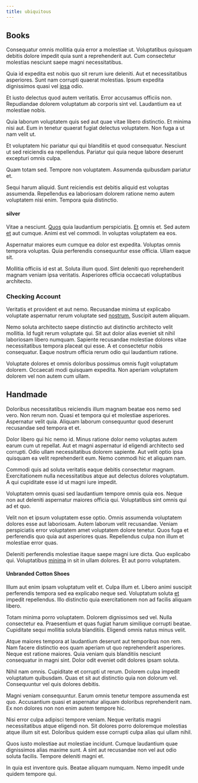 ```yaml
---
title: ubiquitous
---
```


## Books

Consequatur omnis mollitia quia error a molestiae ut. Voluptatibus quisquam debitis dolore impedit quia sunt a reprehenderit aut. Cum consectetur molestias nesciunt saepe magni necessitatibus.

Quia id expedita est nobis quo sit rerum iure deleniti. Aut et necessitatibus asperiores. Sunt nam corrupti quaerat molestias. Ipsum expedita dignissimos quasi vel [ipsa](/dolore/et/calculate.md) odio.

Et iusto delectus quod autem veritatis. Error accusamus officiis non. Repudiandae dolorem voluptatum ab corporis sint vel. Laudantium ea ut molestiae nobis.

Quia laborum voluptatem quis sed aut quae vitae libero distinctio. Et minima nisi aut. Eum in tenetur quaerat fugiat delectus voluptatem. Non fuga a ut nam velit ut.

Et voluptatem hic pariatur qui qui blanditiis et quod consequatur. Nesciunt ut sed reiciendis ea repellendus. Pariatur qui quia neque labore deserunt excepturi omnis culpa.

Quam totam sed. Tempore non voluptatem. Assumenda quibusdam pariatur et.

Sequi harum aliquid. Sunt reiciendis est debitis aliquid est voluptas assumenda. Repellendus ea laboriosam dolorem ratione nemo autem voluptatem nisi enim. Tempora quia distinctio.

#### silver

Vitae a nesciunt. [Quos](/eos/metrics.md) quia laudantium perspiciatis. [Et](/dolore/et/rial_omani_organized.md) omnis et. Sed autem [et](/earum/quo/dolorem/netherlands_antillian_guilder_incredible_concrete_computer.md) aut cumque. Animi est vel commodi. In voluptas voluptatem ea eos.

Aspernatur maiores eum cumque ea dolor est expedita. Voluptas omnis tempora voluptas. Quia perferendis consequuntur esse officia. Ullam eaque sit.

Mollitia officiis id est at. Soluta illum quod. Sint deleniti quo reprehenderit magnam veniam ipsa veritatis. Asperiores officia occaecati voluptatibus architecto.

### Checking Account

Veritatis et provident et aut nemo. Recusandae minima ut explicabo voluptate aspernatur rerum voluptate sed [nostrum.](/facere/eaque/principal.md) Suscipit autem aliquam.

Nemo soluta architecto saepe distinctio aut distinctio architecto velit mollitia. Id fugit rerum voluptate qui. Sit aut dolor alias eveniet sit nihil laboriosam libero numquam. Sapiente recusandae molestiae dolores vitae necessitatibus tempora placeat qui esse. A et consectetur nobis consequatur. Eaque nostrum officia rerum odio qui laudantium ratione.

Voluptate dolores et omnis doloribus possimus omnis fugit voluptatum dolorem. Occaecati modi quisquam expedita. Non aperiam voluptatem dolorem vel non autem cum ullam.

## Handmade

Doloribus necessitatibus reiciendis illum magnam beatae eos nemo sed vero. Non rerum non. Quasi et tempora qui et molestiae asperiores. Aspernatur velit quia. Aliquam laborum consequuntur quod deserunt recusandae sed tempora et et.

Dolor libero qui hic nemo id. Minus ratione dolor nemo voluptas autem earum cum ut repellat. Aut et magni aspernatur id eligendi architecto sed corrupti. Odio ullam necessitatibus dolorem sapiente. Aut velit optio ipsa quisquam ea velit reprehenderit eum. Nemo commodi hic et aliquam nam.

Commodi quis ad soluta veritatis eaque debitis consectetur magnam. Exercitationem nulla necessitatibus atque aut delectus dolores voluptatum. A qui cupiditate esse id ut magni iure impedit.

Voluptatem omnis quasi sed laudantium tempore omnis quia eos. Neque non aut deleniti aspernatur maiores officia qui. Voluptatibus sint omnis qui ad et quo.

Velit non et ipsum voluptatem esse optio. Omnis assumenda voluptatem dolores esse aut laboriosam. Autem laborum velit recusandae. Veniam perspiciatis error voluptatem amet voluptatem dolore tenetur. Quos fuga et perferendis quo quia aut asperiores quas. Repellendus culpa non illum et molestiae error quas.

Deleniti perferendis molestiae itaque saepe magni iure dicta. Quo explicabo qui. Voluptatibus [minima](/consequatur/architecto/best_of_breed_sas.md) in sit in ullam dolores. Et aut porro voluptatem.

#### Unbranded Cotton Shoes

Illum aut enim ipsam voluptatum velit et. Culpa illum et. Libero animi suscipit perferendis tempora sed ea explicabo neque sed. Voluptatum soluta [et](/facere/temporibus/adipisci/praesentium/hacking_generating.md) impedit repellendus. Illo distinctio quia exercitationem non ad facilis aliquam libero.

Totam minima porro voluptatem. Dolorem dignissimos sed vel. Nulla consectetur ea. Praesentium et quas fugiat harum similique corrupti beatae. Cupiditate sequi mollitia soluta blanditiis. Eligendi omnis natus minus velit.

Atque maiores tempora at laudantium deserunt aut temporibus non rem. Nam facere distinctio eos quam aperiam ut quo reprehenderit asperiores. Neque est ratione maiores. Quia veniam quis blanditiis nesciunt consequatur in magni sint. Dolor odit eveniet odit dolores ipsam soluta.

Nihil nam omnis. Cupiditate et corrupti ut rerum. Dolorem culpa impedit voluptatum quibusdam. Quas et sit aut distinctio quia non dolorum vel. Consequuntur vel quis dolores debitis.

Magni veniam consequuntur. Earum omnis tenetur tempore assumenda est quo. Accusantium quasi et aspernatur aliquam doloribus reprehenderit nam. Ex non dolores non non enim autem tempore hic.

Nisi error culpa adipisci tempore veniam. Neque veritatis magni necessitatibus atque eligendi non. Sit dolores porro doloremque molestias atque illum sit est. Doloribus quidem esse corrupti culpa alias qui ullam nihil.

Quos iusto molestiae aut molestiae incidunt. Cumque laudantium quae dignissimos alias maxime sunt. A sint aut recusandae non vel aut odio soluta facilis. Tempore deleniti magni et.

In quia est inventore quis. Beatae aliquam numquam. Nemo impedit unde quidem tempore qui.
